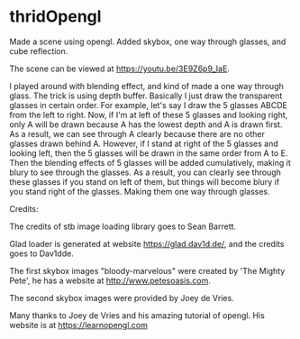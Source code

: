 # thridOpengl

Made a scene using opengl. Added skybox, one way through glasses, and cube reflection.

The scene can be viewed at https://youtu.be/3E9Z6p9_IaE.

I played around with blending effect, and kind of made a one way through glass. The trick is using depth buffer. Basically I just draw the transparent glasses in certain order. For example, let's say I draw the 5 glasses ABCDE from the left to right. Now, if I'm at left of these 5 glasses and looking right, only A will be drawn because A has the lowest depth and A is drawn first. As a result, we can see through A clearly because there are no other glasses drawn behind A. However, if I stand at right of the 5 glasses and looking left, then the 5 glasses will be drawn in the same order from A to E. Then the blending effects of 5 glasses will be added cumulatively, making it blury to see through the glasses. As a result, you can clearly see through these glasses if you stand on left of them, but things will become blury if you stand right of the glasses. Making them one way through glasses.



Credits:

The credits of stb image loading library goes to Sean Barrett.

Glad loader is generated at website https://glad.dav1d.de/, and the credits goes to Dav1dde.

The first skybox images "bloody-marvelous" were created by 'The Mighty Pete', he has a website at http://www.petesoasis.com.

The second skybox images were provided by Joey de Vries.

Many thanks to Joey de Vries and his amazing tutorial of opengl. His website is at https://learnopengl.com
